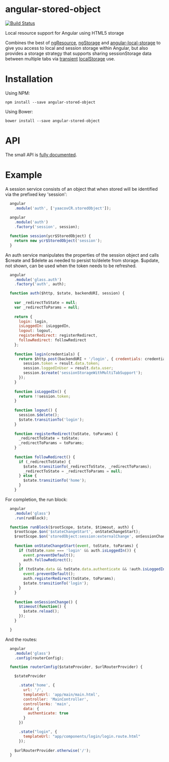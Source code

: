 # angular-stored-object

[![Build Status](https://travis-ci.org/yaacovCR/angular-stored-object.svg?branch=master)](https://travis-ci.org/yaacovCR/angular-stored-object)

Local resource support for Angular using HTML5 storage

Combines the best of [ngResource](https://docs.angularjs.org/api/ngResource/service/$resource), [ngStorage](https://github.com/gsklee/ngStorage) and [angular-local-storage](https://github.com/grevory/angular-local-storage) to give you access to local and session storage within Angular, but also provides a storage strategy that supports sharing sessionStorage data between multiple tabs via [transient](http://stackoverflow.com/questions/20325763/browser-sessionstorage-share-between-tabs) [localStorage](http://blog.guya.net/2015/06/12/sharing-sessionstorage-between-tabs-for-secure-multi-tab-authentication/) use.


Installation
============

Using NPM:

```
npm install --save angular-stored-object
```

Using Bower:

```
bower install --save angular-stored-object
```

API
===

The small API is [fully documented](http://yaacovcr.github.io/angular-stored-object/docs).

Example
=======

A session service consists of an object that when stored will be identified via the prefixed key 'session': 
```javascript
  angular
    .module('auth', ['yaacovCR.storedObject']);
    
  angular
    .module('auth')
    .factory('session', session);

  function session(ycr$StoredObject) {
    return new ycr$StoredObject('session');
  }
  ```
  
An auth service manipulates the properties of the session object and calls $create and $delete as needed to persist to/delete from storage. $update, not shown, can be used when the token needs to be refreshed.
```javascript
  angular
    .module('glass.auth')
    .factory('auth', auth);

  function auth($http, $state, backendURI, session) {
    
    var _redirectToState = null;
    var _redirectToParams = null;
    
    return {
      login: login,
      isLoggedIn: isLoggedIn,
      logout: logout,
      registerRedirect: registerRedirect,
      followRedirect: followRedirect
    };
    
    function login(credentials) {
      return $http.post(backendURI + '/login', { credentials: credentials }).then(function(result) {
        session.token = result.data.token;
        session.loggedInUser = result.data.user;
        session.$create('sessionStorageWithMultiTabSupport');
      });
    }
    
    function isLoggedIn() {
      return !!session.token;
    }
    
    function logout() {
      session.$delete();
      $state.transitionTo('login');
    }
    
    function registerRedirect(toState, toParams) {
      _redirectToState = toState;
      _redirectToParams = toParams;
    }
    
    function followRedirect() {
      if (_redirectToState) {
        $state.transitionTo(_redirectToState, _redirectToParams);
        _redirectToState = _redirectToParams = null;
      } else {
        $state.transitionTo('home');
      }      
    }
```

For completion, the run block:
```javascript
  angular
    .module('glass')
    .run(runBlock);

  function runBlock($rootScope, $state, $timeout, auth) {
    $rootScope.$on('$stateChangeStart', onStateChangeStart);
    $rootScope.$on('storedObject:session:externalChange', onSessionChange);
    
    function onStateChangeStart(event, toState, toParams) {
      if (toState.name === 'login' && auth.isLoggedIn()) {
        event.preventDefault();
        auth.followRedirect();
      }
      if (toState.data && toState.data.authenticate && !auth.isLoggedIn()) {
        event.preventDefault();
        auth.registerRedirect(toState, toParams);
        $state.transitionTo('login');
      }
    }
        
    function onSessionChange() {
      $timeout(function() {
        $state.reload();
      });
    }

  }
```

And the routes:
```javascript
  angular
    .module('glass')
    .config(routerConfig);

  function routerConfig($stateProvider, $urlRouterProvider) {

    $stateProvider

      .state('home', {
        url: '/',
        templateUrl: 'app/main/main.html',
        controller: 'MainController',
        controllerAs: 'main',
        data: {
          authenticate: true
        }
      })

      .state("login", {
        templateUrl: "app/components/login/login.route.html"
      });
    
    $urlRouterProvider.otherwise('/');
  }
```
